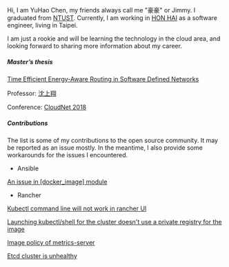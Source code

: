 Hi, I am YuHao Chen, my friends always call me "豪豪" or Jimmy. I graduated from [NTUST](https://www.ntust.edu.tw/home.php). Currently, I am working in [HON HAI](https://www.foxconn.com/zh-tw/) as a software engineer, living in Taipei.

I am just a rookie and will be learning the technology in the cloud area, and looking forward to sharing more information about my career.

##### Master’s thesis

[Time Efficient Energy-Aware Routing in Software Defined Networks](https://ieeexplore.ieee.org/document/8549457)

Professor: [沈上翔](http://www-o.ntust.edu.tw/~sshen3/index.html)

Conference: [CloudNet 2018](http://www.wikicfp.com/cfp/servlet/event.showcfp?eventid=75459&copyownerid=114660)

##### Contributions

The list is some of my contributions to the open source community. It may be reported as an issue mostly. In the meantime, I also provide some workarounds for the issues I encountered.

- Ansible

[An issue in [docker_image] module ](https://github.com/ansible-collections/community.docker/issues/46)

- Rancher

[Kubectl command line will not work in rancher UI](https://github.com/rancher/rancher/issues/30875)

[Launching kubectl/shell for the cluster doesn't use a private registry for the image](https://github.com/rancher/rancher/issues/30735)

[Image policy of metrics-server](https://github.com/rancher/rke/issues/1356)

[Etcd cluster is unhealthy](https://github.com/rancher/rancher/issues/29465)